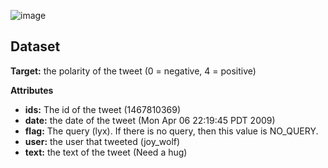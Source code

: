 ![image](https://github.com/Anusha-Katha/Academic-Projects/assets/123344983/6198ec43-427a-48a6-9f55-87e5b636305a)

## Dataset

**Target:** the polarity of the tweet (0 = negative, 4 = positive)

**Attributes**

- **ids:** The id of the tweet (1467810369)
- **date:** the date of the tweet (Mon Apr 06 22:19:45 PDT 2009)
- **flag:** The query (lyx). If there is no query, then this value is NO_QUERY.
- **user:** the user that tweeted (joy_wolf)
- **text:** the text of the tweet (Need a hug)
